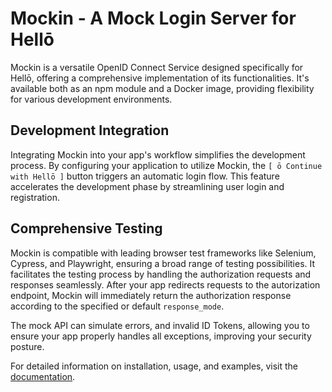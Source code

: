 # Mockin - A Mock Login Server for Hellō

Mockin is a versatile OpenID Connect Service designed specifically for Hellō, offering a comprehensive implementation of its functionalities. It's available both as an npm module and a Docker image, providing flexibility for various development environments.

## Development Integration

Integrating Mockin into your app's workflow simplifies the development process. By configuring your application to utilize Mockin, the `[ ō Continue with Hellō ]` button triggers an automatic login flow. This feature accelerates the development phase by streamlining user login and registration. 

## Comprehensive Testing

Mockin is compatible with leading browser test frameworks like Selenium, Cypress, and Playwright, ensuring a broad range of testing possibilities. It facilitates the testing process by handling the authorization requests and responses seamlessly. After your app redirects requests to the autorization endpoint, Mockin will immediately return the authorization response according to the specified or default `response_mode`. 

The mock API can simulate errors, and invalid ID Tokens, allowing you to ensure your app properly handles all exceptions, improving your security posture.

For detailed information on installation, usage, and examples, visit the [documentation](https://www.hello.dev/docs/mockin).
